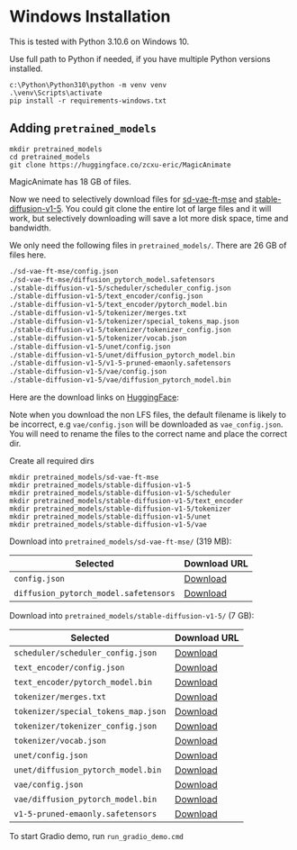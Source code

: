 # Windows Installation

This is tested with Python 3.10.6 on Windows 10.

Use full path to Python if needed, if you have multiple Python versions installed.

    c:\Python\Python310\python -m venv venv
    .\venv\Scripts\activate
    pip install -r requirements-windows.txt

## Adding `pretrained_models`

    mkdir pretrained_models
    cd pretrained_models
    git clone https://huggingface.co/zcxu-eric/MagicAnimate

MagicAnimate has 18 GB of files.

Now we need to selectively download files for [sd-vae-ft-mse](https://huggingface.co/stabilityai/sd-vae-ft-mse) and [stable-diffusion-v1-5](https://huggingface.co/runwayml/stable-diffusion-v1-5). You could git clone the entire lot of large files and it will work, but selectively downloading will save a lot more disk space, time and bandwidth.

We only need the following files in `pretrained_models/`. There are 26 GB of files here.

```txt
./sd-vae-ft-mse/config.json
./sd-vae-ft-mse/diffusion_pytorch_model.safetensors
./stable-diffusion-v1-5/scheduler/scheduler_config.json
./stable-diffusion-v1-5/text_encoder/config.json
./stable-diffusion-v1-5/text_encoder/pytorch_model.bin
./stable-diffusion-v1-5/tokenizer/merges.txt
./stable-diffusion-v1-5/tokenizer/special_tokens_map.json
./stable-diffusion-v1-5/tokenizer/tokenizer_config.json
./stable-diffusion-v1-5/tokenizer/vocab.json
./stable-diffusion-v1-5/unet/config.json
./stable-diffusion-v1-5/unet/diffusion_pytorch_model.bin
./stable-diffusion-v1-5/v1-5-pruned-emaonly.safetensors
./stable-diffusion-v1-5/vae/config.json
./stable-diffusion-v1-5/vae/diffusion_pytorch_model.bin
```

Here are the download links on [HuggingFace](https://huggingface.co/):

Note when you download the non LFS files, the default filename is likely to be incorrect, e.g `vae/config.json` will be downloaded as `vae_config.json`. You will need to rename the files to the correct name and place the correct dir.

Create all required dirs

    mkdir pretrained_models/sd-vae-ft-mse
    mkdir pretrained_models/stable-diffusion-v1-5
    mkdir pretrained_models/stable-diffusion-v1-5/scheduler
    mkdir pretrained_models/stable-diffusion-v1-5/text_encoder
    mkdir pretrained_models/stable-diffusion-v1-5/tokenizer
    mkdir pretrained_models/stable-diffusion-v1-5/unet
    mkdir pretrained_models/stable-diffusion-v1-5/vae

Download into `pretrained_models/sd-vae-ft-mse/` (319 MB):

| Selected                              | Download URL                                                                                                             |
| ------------------------------------- | ------------------------------------------------------------------------------------------------------------------------ |
| `config.json`                         | [Download](https://huggingface.co/runwayml/sd-vae-ft-mse/resolve/main/config.json?download=true)                         |
| `diffusion_pytorch_model.safetensors` | [Download](https://huggingface.co/runwayml/sd-vae-ft-mse/resolve/main/diffusion_pytorch_model.safetensors?download=true) |

Download into `pretrained_models/stable-diffusion-v1-5/` (7 GB):

| Selected                            | Download URL                                                                                                                   |
| ----------------------------------- | ------------------------------------------------------------------------------------------------------------------------------ |
| `scheduler/scheduler_config.json`   | [Download](https://huggingface.co/runwayml/stable-diffusion-v1-5/resolve/main/scheduler/scheduler_config.json?download=true)   |
| `text_encoder/config.json`          | [Download](https://huggingface.co/runwayml/stable-diffusion-v1-5/resolve/main/text_encoder/config.json?download=true)          |
| `text_encoder/pytorch_model.bin`    | [Download](https://huggingface.co/runwayml/stable-diffusion-v1-5/resolve/main/text_encoder/pytorch_model.bin?download=true)    |
| `tokenizer/merges.txt`              | [Download](https://huggingface.co/runwayml/stable-diffusion-v1-5/resolve/main/tokenizer/merges.txt?download=true)              |
| `tokenizer/special_tokens_map.json` | [Download](https://huggingface.co/runwayml/stable-diffusion-v1-5/resolve/main/tokenizer/special_tokens_map.json?download=true) |
| `tokenizer/tokenizer_config.json`   | [Download](https://huggingface.co/runwayml/stable-diffusion-v1-5/resolve/main/tokenizer/tokenizer_config.json?download=true)   |
| `tokenizer/vocab.json`              | [Download](https://huggingface.co/runwayml/stable-diffusion-v1-5/resolve/main/tokenizer/vocab.json?download=true)              |
| `unet/config.json`                  | [Download](https://huggingface.co/runwayml/stable-diffusion-v1-5/resolve/main/unet/config.json?download=true)                  |
| `unet/diffusion_pytorch_model.bin`  | [Download](https://huggingface.co/runwayml/stable-diffusion-v1-5/resolve/main/unet/diffusion_pytorch_model.bin?download=true)  |
| `vae/config.json`                   | [Download](https://huggingface.co/runwayml/stable-diffusion-v1-5/resolve/main/vae/config.json?download=true)                   |
| `vae/diffusion_pytorch_model.bin`   | [Download](https://huggingface.co/runwayml/stable-diffusion-v1-5/resolve/main/vae/diffusion_pytorch_model.bin?download=true)   |
| `v1-5-pruned-emaonly.safetensors`   | [Download](https://huggingface.co/runwayml/stable-diffusion-v1-5/resolve/main/v1-5-pruned-emaonly.safetensors?download=true)   |

To start Gradio demo, run `run_gradio_demo.cmd`
